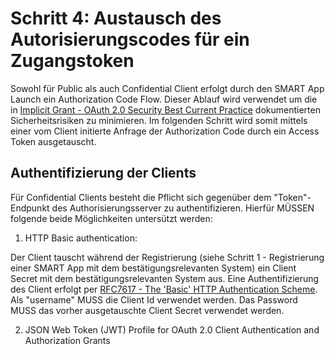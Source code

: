 # Schritt 4: Austausch des Autorisierungscodes für ein Zugangstoken

Sowohl für Public als auch Confidential Client erfolgt durch den SMART App Launch ein Authorization Code Flow. Dieser Ablauf wird verwendet um die in [Implicit Grant - OAuth 2.0 Security Best Current Practice](https://datatracker.ietf.org/doc/html/draft-ietf-oauth-security-topics-09#section-2.1.2) dokumentierten Sicherheitsrisiken zu minimieren. Im folgenden Schritt wird somit mittels einer vom Client initierte Anfrage der Authorization Code durch ein Access Token ausgetauscht.

## Authentifizierung der Clients

Für Confidential Clients besteht die Pflicht sich gegenüber dem "Token"-Endpunkt des Authorisierungsserver zu authentifizieren. Hierfür MÜSSEN folgende beide Möglichkeiten untersützt werden:

1. HTTP Basic authentication:

Der Client tauscht während der Registrierung (siehe Schritt 1 - Registrierung einer SMART App mit dem bestätigungsrelevanten System) ein Client Secret mit dem bestätigungsrelevanten System aus. Eine Authentifizierung des Client erfolgt per [RFC7617 - The 'Basic' HTTP Authentication Scheme](https://datatracker.ietf.org/doc/html/rfc7617). Als "username" MUSS die Client Id verwendet werden. Das Password MUSS das vorher ausgetauschte Client Secret verwendet werden.

2. JSON Web Token (JWT) Profile for OAuth 2.0 Client Authentication and Authorization Grants
